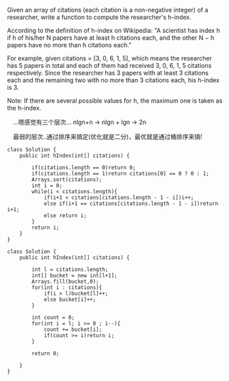 Given an array of citations (each citation is a non-negative integer) of a researcher, write a function to compute the researcher's h-index.

According to the definition of h-index on Wikipedia: "A scientist has index h if h of his/her N papers have at least h citations each, and the other N − h papers have no more than h citations each."

For example, given citations = [3, 0, 6, 1, 5], which means the researcher has 5 papers in total and each of them had received 3, 0, 6, 1, 5 citations respectively. Since the researcher has 3 papers with at least 3 citations each and the remaining two with no more than 3 citations each, his h-index is 3.

Note: If there are several possible values for h, the maximum one is taken as the h-index.

&emsp;...嗯感觉有三个层次...
nlgn+n -> nlgn + lgn -> 2n

&emsp;最弱的层次..通过排序来搞定(优化就是二分)，最优就是通过桶排序来搞!

```
class Solution {
    public int hIndex(int[] citations) {
        
        if(citations.length == 0)return 0;
        if(citations.length == 1)return citations[0] == 0 ? 0 : 1;
        Arrays.sort(citations);
        int i = 0;
        while(i < citations.length){
            if(i+1 < citations[citations.length - 1 - i])i++;
            else if(i+1 == citations[citations.length - 1 - i])return i+1;
            else return i;
        }
        return i;
    }
}
```

```
class Solution {
    public int hIndex(int[] citations) {
 
        int l = citations.length;
        int[] bucket = new int[l+1];
        Arrays.fill(bucket,0);
        for(int i : citations){
            if(i > l)bucket[l]++;
            else bucket[i]++;
        }
        
        int count = 0;
        for(int i = l; i >= 0 ; i--){
            count += bucket[i];
            if(count >= i)return i;
        }
        
        return 0;
        
    }
}
```